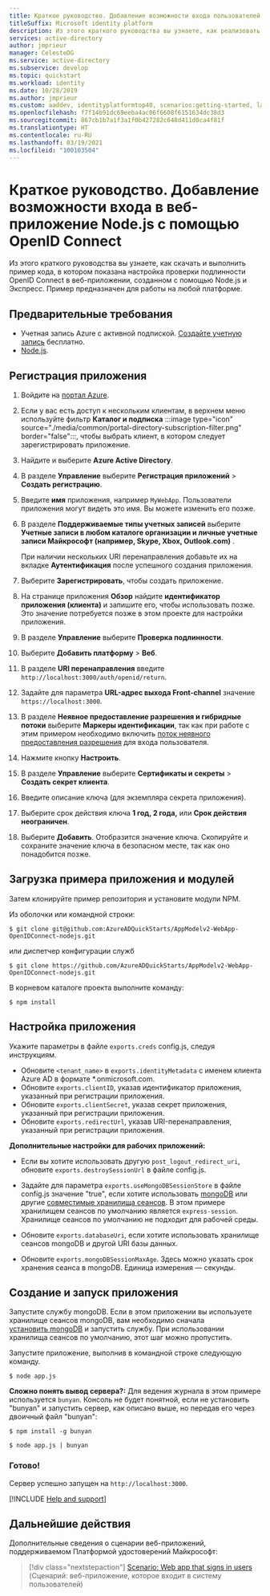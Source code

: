 ```yaml
---
title: Краткое руководство. Добавление возможности входа пользователей в веб-приложение Node.js | Azure
titleSuffix: Microsoft identity platform
description: Из этого краткого руководства вы узнаете, как реализовать проверку подлинности в веб-приложении Node.js с помощью OpenID Connect.
services: active-directory
author: jmprieur
manager: CelesteDG
ms.service: active-directory
ms.subservice: develop
ms.topic: quickstart
ms.workload: identity
ms.date: 10/28/2019
ms.author: jmprieur
ms.custom: aaddev, identityplatformtop40, scenarios:getting-started, languages:ASP.NET, devx-track-js
ms.openlocfilehash: f7f14b91dc69eeba4ac06f6608f6151634dc38d3
ms.sourcegitcommit: 867cb1b7a1f3a1f0b427282c648d411d0ca4f81f
ms.translationtype: HT
ms.contentlocale: ru-RU
ms.lasthandoff: 03/19/2021
ms.locfileid: "100103504"
---
```

# <a name="quickstart-add-sign-in-using-openid-connect-to-a-nodejs-web-app"></a>Краткое руководство. Добавление возможности входа в веб-приложение Node.js с помощью OpenID Connect

Из этого краткого руководства вы узнаете, как скачать и выполнить пример кода, в котором показана настройка проверки подлинности OpenID Connect в веб-приложении, созданном с помощью Node.js и Экспресс. Пример предназначен для работы на любой платформе.

## <a name="prerequisites"></a>Предварительные требования

- Учетная запись Azure с активной подпиской. [Создайте учетную запись](https://azure.microsoft.com/free/?WT.mc_id=A261C142F) бесплатно.
- [Node.js](https://nodejs.org/en/download/).

## <a name="register-your-application"></a>Регистрация приложения

1. Войдите на <a href="https://portal.azure.com/" target="_blank">портал Azure</a>.
1. Если у вас есть доступ к нескольким клиентам, в верхнем меню используйте фильтр **Каталог и подписка** :::image type="icon" source="./media/common/portal-directory-subscription-filter.png" border="false":::, чтобы выбрать клиент, в котором следует зарегистрировать приложение.
1. Найдите и выберите **Azure Active Directory**.
1. В разделе **Управление** выберите **Регистрация приложений** > **Создать регистрацию**.
1. Введите **имя** приложения, например `MyWebApp`. Пользователи приложения могут видеть это имя. Вы можете изменить его позже.
1. В разделе **Поддерживаемые типы учетных записей** выберите **Учетные записи в любом каталоге организации и личные учетные записи Майкрософт (например, Skype, Xbox, Outlook.com)** .

    При наличии нескольких URI перенаправления добавьте их на вкладке **Аутентификация** после успешного создания приложения.

1. Выберите **Зарегистрировать**, чтобы создать приложение.
1. На странице приложения **Обзор** найдите **идентификатор приложения (клиента)** и запишите его, чтобы использовать позже. Это значение потребуется позже в этом проекте для настройки приложения.
1. В разделе **Управление** выберите **Проверка подлинности**.
1. Выберите **Добавить платформу** > **Веб**. 
1. В разделе **URI перенаправления** введите `http://localhost:3000/auth/openid/return`.
1. Задайте для параметра **URL-адрес выхода Front-channel** значение `https://localhost:3000`.
1. В разделе **Неявное предоставление разрешения и гибридные потоки** выберите **Маркеры идентификации**, так как при работе с этим примером необходимо включить [поток неявного предоставления разрешения](./v2-oauth2-implicit-grant-flow.md) для входа пользователя.
1. Нажмите кнопку **Настроить**.
1. В разделе **Управление** выберите **Сертификаты и секреты** > **Создать секрет клиента**.
1. Введите описание ключа (для экземпляра секрета приложения).
1. Выберите срок действия ключа **1 год, 2 года,** или **Срок действия неограничен**.
1. Выберите **Добавить**. Отобразится значение ключа. Скопируйте и сохраните значение ключа в безопасном месте, так как оно понадобится позже.


## <a name="download-the-sample-application-and-modules"></a>Загрузка примера приложения и модулей

Затем клонируйте пример репозитория и установите модули NPM.

Из оболочки или командной строки:

`$ git clone git@github.com:AzureADQuickStarts/AppModelv2-WebApp-OpenIDConnect-nodejs.git`

или диспетчер конфигурации служб

`$ git clone https://github.com/AzureADQuickStarts/AppModelv2-WebApp-OpenIDConnect-nodejs.git`

В корневом каталоге проекта выполните команду:

`$ npm install`

## <a name="configure-the-application"></a>Настройка приложения

Укажите параметры в файле `exports.creds` config.js, следуя инструкциям.

* Обновите `<tenant_name>` в `exports.identityMetadata` с именем клиента Azure AD в формате \*.onmicrosoft.com.
* Обновите `exports.clientID`, указав идентификатор приложения, указанный при регистрации приложения.
* Обновите `exports.clientSecret`, указав секрет приложения, указанный при регистрации приложения.
* Обновите `exports.redirectUrl`, указав URI-перенаправления, указанный при регистрации приложения.

**Дополнительные настройки для рабочих приложений:**

* Если вы хотите использовать другую `post_logout_redirect_uri`, обновите `exports.destroySessionUrl` в файле config.js.

* Задайте для параметра `exports.useMongoDBSessionStore` в файле config.js значение "true", если хотите использовать [mongoDB](https://www.mongodb.com) или другие [совместимые хранилища сеансов](https://github.com/expressjs/session#compatible-session-stores).
В этом примере хранилищем сеансов по умолчанию является `express-session`. Хранилище сеансов по умолчанию не подходит для рабочей среды.

* Обновите `exports.databaseUri`, если хотите использовать хранилище сеансов mongoDB и другой URI базы данных.

* Обновите `exports.mongoDBSessionMaxAge`. Здесь можно указать срок хранения сеанса в mongoDB. Единица измерения — секунды.

## <a name="build-and-run-the-application"></a>Создание и запуск приложения

Запустите службу mongoDB. Если в этом приложении вы используете хранилище сеансов mongoDB, вам необходимо сначала [установить mongoDB](http://www.mongodb.org/) и запустить службу. При использовании хранилища сеансов по умолчанию, этот шаг можно пропустить.

Запустите приложение, выполнив в командной строке следующую команду.

```
$ node app.js
```

**Сложно понять вывод сервера?:** Для ведения журнала в этом примере используется `bunyan`. Консоль не будет понятной, если не установить "bunyan" и запустить сервер, как описано выше, но передав его через двоичный файл "bunyan":

```
$ npm install -g bunyan

$ node app.js | bunyan
```

### <a name="youre-done"></a>Готово!

Сервер успешно запущен на `http://localhost:3000`.

[!INCLUDE [Help and support](../../../includes/active-directory-develop-help-support-include.md)]

## <a name="next-steps"></a>Дальнейшие действия
Дополнительные сведения о сценарии веб-приложений, поддерживаемом Платформой удостоверений Майкрософт:
> [!div class="nextstepaction"]
> [Scenario: Web app that signs in users](scenario-web-app-sign-user-overview.md) (Сценарий: веб-приложение, которое входит в систему пользователей)
